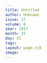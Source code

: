 ```yaml
---
title: Untitled
author: Unknown
issue: 27
volume: 6
year: 1917
month: 25
day: VI
tags:
layout: page.njk
image:
---
```

